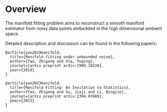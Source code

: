 # Overview

The manifold fitting problem aims to reconstruct a smooth manifold estimator from noisy data points embedded in the high dimensional ambient space.


Detailed description and discussion can be found in the following papers:

```
@article{yao2019manifold,
  title={Manifold fitting under unbounded noise},
  author={Yao, Zhigang and Xia, Yuqing},
  journal={arXiv preprint arXiv:1909.10228},
  year={2019}
}
```

```
@article{yao2023manifold,
  title={Manifold Fitting: An Invitation to Statistics},
  author={Yao, Zhigang and Su, Jiaji and Li, Bingjie},
  journal={arXiv preprint arXiv:2304.07680},
  year={2023}
}
```